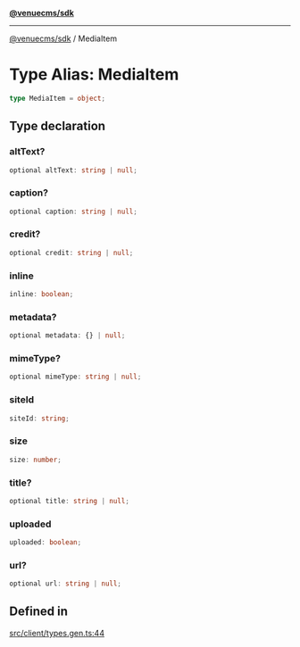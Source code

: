 [**@venuecms/sdk**](../Index.md)

***

[@venuecms/sdk](../Index.md) / MediaItem

# Type Alias: MediaItem

```ts
type MediaItem = object;
```

## Type declaration

### altText?

```ts
optional altText: string | null;
```

### caption?

```ts
optional caption: string | null;
```

### credit?

```ts
optional credit: string | null;
```

### inline

```ts
inline: boolean;
```

### metadata?

```ts
optional metadata: {} | null;
```

### mimeType?

```ts
optional mimeType: string | null;
```

### siteId

```ts
siteId: string;
```

### size

```ts
size: number;
```

### title?

```ts
optional title: string | null;
```

### uploaded

```ts
uploaded: boolean;
```

### url?

```ts
optional url: string | null;
```

## Defined in

[src/client/types.gen.ts:44](https://github.com/venuecms/sdk/blob/2faabdda7b7d9b2854d4c3073cb04e69d28f92c8/src/client/types.gen.ts#L44)

